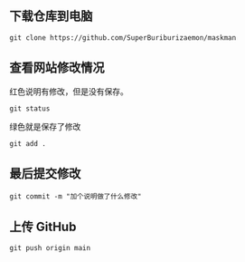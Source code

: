 ## 下载仓库到电脑

```
git clone https://github.com/SuperBuriburizaemon/maskman
```

## 查看网站修改情况

红色说明有修改，但是没有保存。

```
git status
```

绿色就是保存了修改

```
git add .
```

## 最后提交修改

```
git commit -m "加个说明做了什么修改"
```

## 上传 GitHub

```
git push origin main
```
